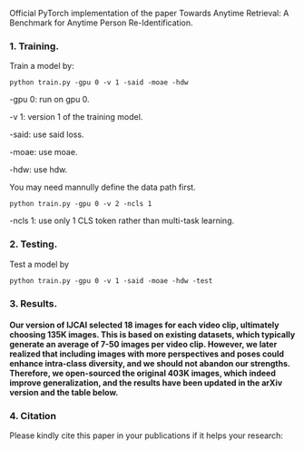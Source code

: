 Official PyTorch implementation of the paper Towards Anytime Retrieval: A Benchmark for Anytime Person Re-Identification.

### 1. Training.
Train a model by:
```
python train.py -gpu 0 -v 1 -said -moae -hdw
```
-gpu 0: run on gpu 0.

-v 1: version 1 of the training model.

-said: use said loss.

-moae: use moae.

-hdw: use hdw.

You may need mannully define the data path first.

``` 
python train.py -gpu 0 -v 2 -ncls 1
```
-ncls 1: use only 1 CLS token rather than multi-task learning.

### 2. Testing.
Test a model by
```
python train.py -gpu 0 -v 1 -said -moae -hdw -test
```

### 3. Results.
#### Our version of IJCAI selected 18 images for each video clip, ultimately choosing 135K images. This is based on existing datasets, which typically generate an average of 7-50 images per video clip. However, we later realized that including images with more perspectives and poses could enhance intra-class diversity, and we should not abandon our strengths. Therefore, we open-sourced the original 403K images, which indeed improve generalization, and the results have been updated in the arXiv version and the table below.





### 4. Citation
Please kindly cite this paper in your publications if it helps your research:

```
```





